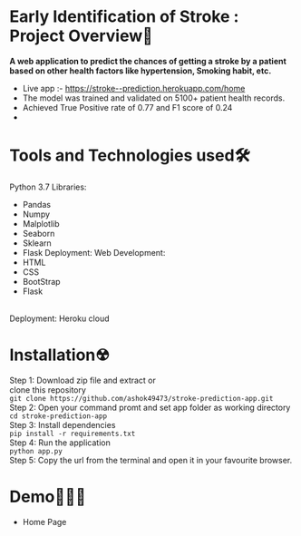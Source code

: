 # Early Identification of Stroke : Project Overview🎯
**A web application to predict the chances of getting a stroke by a patient based on other health factors like hypertension, Smoking habit, etc.**
- Live app :- https://stroke--prediction.herokuapp.com/home
- The model was trained and validated on 5100+ patient health records. 
- Achieved True Positive rate of 0.77 and F1 score of 0.24
- 
# Tools and Technologies used🛠
Python 3.7
Libraries: 
- Pandas
- Numpy
- Malplotlib 
- Seaborn 
- Sklearn
- Flask
Deployment:
Web Development:
- HTML
- CSS
- BootStrap 
- Flask 
<br>
Deployment: Heroku cloud

# Installation☢
Step 1: Download zip file and extract
or<br>
clone this repository<br>
`git clone https://github.com/ashok49473/stroke-prediction-app.git`<br>
Step 2: Open your command promt and set app folder as working directory<br>
`cd stroke-prediction-app`<br>
Step 3: Install dependencies<br>
`pip install -r requirements.txt`<br>
Step 4: Run the application<br>
`python app.py`<br>
Step 5: Copy the url from the terminal and open it in your favourite browser.<br>
# Demo👨🏻‍💻
- Home Page


